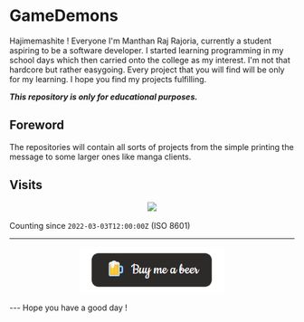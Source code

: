 # GameDemons

Hajimemashite ! Everyone
I'm Manthan Raj Rajoria, currently a student aspiring to be a software developer. I started learning programming in my school days which then carried onto the college as my interest. I'm not that hardcore but rather easygoing. Every project that you will find will be only for my learning. I hope you find my projects fulfilling.

***This repository is only for educational purposes.***

## Foreword
The repositories will contain all sorts of projects from the simple printing the message to some larger ones like manga clients. 

## Visits

<p align="center">
  <a href="https://count.getloli.com/"><img src="https://count.getloli.com/get/@gamedemons?theme=gelbooru"/></a>
</p>

Counting since `2022-03-03T12:00:00Z` (ISO 8601)

---
<p align="center"><a href="https://www.buymeacoffee.com/xblacky"><img src="https://github.com/Gamedemons/Gamedemons/blob/main/Resources/beer.png"></a></p> 
---
Hope you have a good day !
